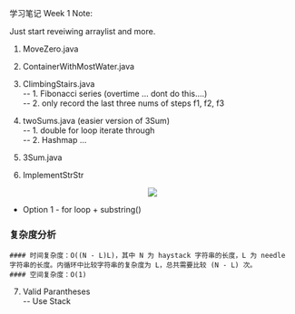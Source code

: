 学习笔记
Week 1 Note: 

Just start reveiwing arraylist and more. 

1. MoveZero.java

2. ContainerWithMostWater.java

3. ClimbingStairs.java  
-- 1. Fibonacci series (overtime ... dont do this....)  
-- 2. only record the last three nums of steps f1, f2, f3   

4. twoSums.java (easier version of 3Sum)  
-- 1. double for loop iterate through  
-- 2. Hashmap ...  

5. 3Sum.java


6. ImplementStrStr

<center>
<img src="https://pic.leetcode-cn.com/Figures/28/substrings.png">	
</center>

* Option 1 - for loop + substring()

### 复杂度分析

	#### 时间复杂度：O((N - L)L)，其中 N 为 haystack 字符串的长度，L 为 needle 字符串的长度。内循环中比较字符串的复杂度为 L，总共需要比较 (N - L) 次。
	#### 空间复杂度：O(1)

7. Valid Parantheses  
-- Use Stack




